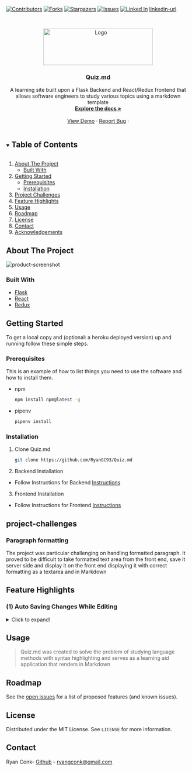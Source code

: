 <!--
*** Thanks for checking out the Best-README-Template. If you have a suggestion
*** that would make this better, please fork the InstantaneousGramme and create a pull request
*** or simply open an issue with the tag "enhancement".
*** Thanks again! Now go create something AMAZING! :D
***
***
***
*** To avoid retyping too much info. Do a search and replace for the following:
*** RyanGC93, Quiz.md, twitter_handle, ryangconk@gmail.com, project_title, This a clone of Instagram that is built with 
-->



<!-- PROJECT SHIELDS -->
<!--
*** I'm using markdown "reference style" links for readability.
*** Reference links are enclosed in brackets [ ] instead of parentheses ( ).
*** See the bottom of this document for the declaration of the reference variables
*** for contributors-url, forks-url, etc. This is an optional, concise syntax you may use.
*** https://www.markdownguide.org/basic-syntax/#reference-style-links
-->
[![Contributors][contributors-shield]][contributors-url]
[![Forks][forks-shield]][forks-url]
[![Stargazers][stars-shield]][stars-url]
[![Issues][issues-shield]][issues-url]
[![Linked In][linkedin-shield]][linkedin-url]
[linkedin-url]


<!-- PROJECT LOGO -->
<br />
<p align="center">
  <a href="https://github.com/RyanGC93/Quiz.md">
    <img src="https://i.imgur.com/JbX5XyW.png" alt="Logo" width="300" height="100">
  </a>

  <h3 align="center">Quiz.md</h3>
  <p align="center">
    A learning site built upon a Flask Backend and React/Redux frontend that allows software engineers to study various topics using a markdown template
    <br />
    <a href="https://github.com/RyanGC93/Quiz.md/wiki"><strong>Explore the docs »</strong></a>
    <br />
    <br />
    <a href="https://github.com/RyanGC93/Quiz.md">View Demo</a>
    ·
    <a href="https://github.com/RyanGC93/Quiz.md/issues">Report Bug</a>
    ·
  </p>
</p>



<!-- TABLE OF CONTENTS -->
<details open="open">
  <summary><h2 style="display: inline-block">Table of Contents</h2></summary>
  <ol>
    <li>
      <a href="#about-the-project">About The Project</a>
      <ul>
        <li><a href="#built-with">Built With</a></li>
      </ul>
    </li>
    <li>
      <a href="#getting-started">Getting Started</a>
      <ul>
        <li><a href="#prerequisites">Prerequisites</a></li>
        <li><a href="#installation">Installation</a></li>
      </ul>
    </li>
    <li><a href="#project-challenges">Project Challenges</a></li>
    <li><a href="#feature-highlights">Feature Highlights</a></li>
    <li><a href="#usage">Usage</a></li>
    <li><a href="#roadmap">Roadmap</a></li>
    <li><a href="#license">License</a></li>
    <li><a href="#contact">Contact</a></li>
    <li><a href="#acknowledgements">Acknowledgements</a></li>
  </ol>
</details>



<!-- ABOUT THE PROJECT -->
## About The Project

![product-screenshot](https://i.imgur.com/2Bm1Haq.png)




### Built With

* [Flask](https://flask.palletsprojects.com/)
* [React](https://reactjs.org/)
* [Redux](https://redux.js.org/)



<!-- GETTING STARTED -->
## Getting Started

To get a local copy and (optional: a heroku deployed version) up and running follow these simple steps.

### Prerequisites

This is an example of how to list things you need to use the software and how to install them.
* npm
  ```sh
  npm install npm@latest -g
  ```
* pipenv
  ```sh
  pipenv install
  ```
### Installation

1. Clone Quiz.md
   ```sh
   git clone https://github.com/RyanGC93/Quiz.md
   ```

2. Backend Installation
- Follow Instructions for Backend [Instructions](https://github.com/RyanGC93/Quiz.md/blob/readme/README_BACKEND.md)

3. Frontend Installation
- Follow Instructions for Frontend [Instructions](https://github.com/RyanGC93/Quiz.md/blob/readme/README_FRONTEND.md)

## project-challenges
### Paragraph formatting
The project was particular challenging on handling formatted paragraph. It proved to be difficult to take formatted text area from the front end, save it server side and display it on the front end displaying it with correct formatting as a textarea and in Markdown

## Feature Highlights

### (1) Auto Saving Changes While Editing 
<details>
  <summary>Click to expand!</summary>
  
  ### Summary
  An autosave feature was implemented for editing inputs and saving the values to allow for a simpler UI and user experience. This was implemented by using a timeout. If any values were changed an onchange called a the following code snippet. If more changes were made within three second the timeout was reset by storing the callback in the local react state. If after 3 seconds of no additional onchange events the timeout dispatches a redux thunk that updates the changes by updating the resources on the server side
  ### Code Snippet
  ```
	const timedDataUpdate = () => {
		if (timedUpdate) clearTimeout(timedUpdate);

		const updateTime = 3000;
		let timedSave = setTimeout(function () {
			dispatch(editRepo(para.id, repoTitle));
			autoSaveDisplay();
		}, updateTime);
		setTimedUpdate(() => timedSave);
	};
  ```
</details>


<!-- USAGE EXAMPLES -->
## Usage

> Quiz.md was created to solve the problem of studying language methods with syntax highlighting and serves as a learning aid application that renders in Markdown



<!-- ROADMAP -->
## Roadmap

See the [open issues](https://github.com/RyanGC93/Quiz.md/issues) for a list of proposed features (and known issues).



<!-- CONTRIBUTING -->
<!-- LICENSE -->
## License

Distributed under the MIT License. See `LICENSE` for more information.



<!-- CONTACT -->
## Contact

Ryan Conk- [Github](https://github.com/RyanGC93) - ryangconk@gmail.com

<!-- ACKNOWLEDGEMENTS -->





<!-- MARKDOWN LINKS & IMAGES -->
<!-- https://www.markdownguide.org/basic-syntax/#reference-style-links -->
[contributors-shield]: https://img.shields.io/github/contributors/RyanGC93/Quiz.md.svg?style=for-the-badge
[contributors-url]: https://github.com/RyanGC93/Quiz.md/graphs/contributors
[forks-shield]: https://img.shields.io/github/forks/RyanGC93/Quiz.md.svg?style=for-the-badge
[forks-url]: https://github.com/RyanGC93/Quiz.md/network/members
[stars-shield]: https://img.shields.io/github/stars/RyanGC93/Quiz.md.svg?style=for-the-badge
[stars-url]: https://github.com/RyanGC93/Quiz.md/stargazers
[issues-shield]: https://img.shields.io/github/issues/RyanGC93/Quiz.md.svg?style=for-the-badge
[issues-url]: https://github.com/RyanGC93/Quiz.md/issues
[linkedin-shield]: https://img.shields.io/badge/-LinkedIn-black.svg?style=for-the-badge&logo=linkedin&colorB=555
[linkedin-url]: https://linkedin.com/in/TolulopeVerissimo
